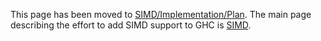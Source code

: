 
This page has been moved to [SIMD/Implementation/Plan](simd/implementation/plan). The main page describing the effort to add SIMD support to GHC is [SIMD](simd).


